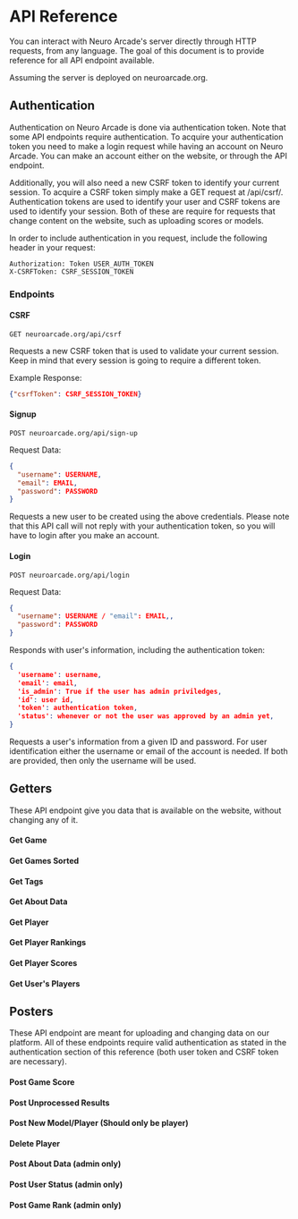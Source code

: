 # API Reference

You can interact with Neuro Arcade's server directly through HTTP requests, 
from any language. The goal of this document is to provide reference for all 
API endpoint available.

[//]: # (todo: change the URL used in api refs)
Assuming the server is deployed on neuroarcade.org. 

## Authentication

Authentication on Neuro Arcade is done via authentication token. Note that some
API endpoints require authentication. To acquire your authentication token you 
need to make a login request while having an account on Neuro Arcade. You can 
make an account either on the website, or through the API endpoint. 

Additionally, you will also need a new CSRF token to identify your current session.
To acquire a CSRF token simply make a GET request at /api/csrf/. Authentication
tokens are used to identify your user and CSRF tokens are used to identify your
session. Both of these are require for requests that change content on the website,
such as uploading scores or models.

In order to include authentication in you request, include the following header in your 
request:
```
Authorization: Token USER_AUTH_TOKEN
X-CSRFToken: CSRF_SESSION_TOKEN
```

### Endpoints

#### CSRF
```
GET neuroarcade.org/api/csrf
```
Requests a new CSRF token that is used to validate your current session. 
Keep in mind that every session is going to require a different token.

Example Response:
```json
{"csrfToken": CSRF_SESSION_TOKEN}
```

#### Signup
```
POST neuroarcade.org/api/sign-up
```
Request Data:
```json
{
  "username": USERNAME,     
  "email": EMAIL,
  "password": PASSWORD
}
```
Requests a new user to be created using the above credentials. Please note 
that this API call will not reply with your authentication token, so you
will have to login after you make an account.


#### Login
```
POST neuroarcade.org/api/login
```
Request Data:
```json
{
  "username": USERNAME / "email": EMAIL,,
  "password": PASSWORD
}
```
Responds with user's information, including the authentication token:
```json
{
  'username': username,
  'email': email,
  'is_admin': True if the user has admin priviledges,
  'id': user id,
  'token': authentication token,
  'status': whenever or not the user was approved by an admin yet,
}
```
Requests a user's information from a given ID and password. For user 
identification either the username or email of the account is needed.
If both are provided, then only the username will be used.


## Getters

These API endpoint give you data that is available on the website, without 
changing any of it. 

#### Get Game


#### Get Games Sorted


#### Get Tags


#### Get About Data


#### Get Player


#### Get Player Rankings


#### Get Player Scores


#### Get User's Players



## Posters

These API endpoint are meant for uploading and changing data on our platform.
All of these endpoints require valid authentication as stated in the authentication
section of this reference (both user token and CSRF token are necessary).

#### Post Game Score


#### Post Unprocessed Results


#### Post New Model/Player (Should only be player)


#### Delete Player


#### Post About Data (admin only)


#### Post User Status (admin only)


#### Post Game Rank (admin only)

